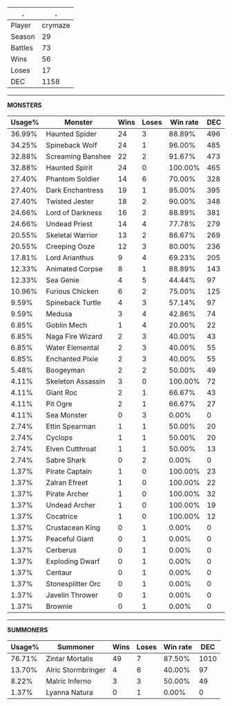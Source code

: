.|.
|-|-
Player|crymaze
Season|29
Battles|73
Wins|56
Loses|17
DEC|1158

---
**MONSTERS**

Usage%|Monster|Wins|Loses|Win rate|DEC|
-|-|-|-|-|-|
36.99%|Haunted Spider|24|3|88.89%|496|
34.25%|Spineback Wolf|24|1|96.00%|485|
32.88%|Screaming Banshee|22|2|91.67%|473|
32.88%|Haunted Spirit|24|0|100.00%|465|
27.40%|Phantom Soldier|14|6|70.00%|328|
27.40%|Dark Enchantress|19|1|95.00%|395|
27.40%|Twisted Jester|18|2|90.00%|348|
24.66%|Lord of Darkness|16|2|88.89%|381|
24.66%|Undead Priest|14|4|77.78%|279|
20.55%|Skeletal Warrior|13|2|86.67%|269|
20.55%|Creeping Ooze|12|3|80.00%|236|
17.81%|Lord Arianthus|9|4|69.23%|205|
12.33%|Animated Corpse|8|1|88.89%|143|
12.33%|Sea Genie|4|5|44.44%|97|
10.96%|Furious Chicken|6|2|75.00%|125|
9.59%|Spineback Turtle|4|3|57.14%|97|
9.59%|Medusa|3|4|42.86%|74|
6.85%|Goblin Mech|1|4|20.00%|22|
6.85%|Naga Fire Wizard|2|3|40.00%|43|
6.85%|Water Elemental|2|3|40.00%|55|
6.85%|Enchanted Pixie|2|3|40.00%|55|
5.48%|Boogeyman|2|2|50.00%|49|
4.11%|Skeleton Assassin|3|0|100.00%|72|
4.11%|Giant Roc|2|1|66.67%|43|
4.11%|Pit Ogre|2|1|66.67%|27|
4.11%|Sea Monster|0|3|0.00%|0|
2.74%|Ettin Spearman|1|1|50.00%|20|
2.74%|Cyclops|1|1|50.00%|20|
2.74%|Elven Cutthroat|1|1|50.00%|13|
2.74%|Sabre Shark|0|2|0.00%|0|
1.37%|Pirate Captain|1|0|100.00%|23|
1.37%|Zalran Efreet|1|0|100.00%|22|
1.37%|Pirate Archer|1|0|100.00%|32|
1.37%|Undead Archer|1|0|100.00%|19|
1.37%|Cocatrice|1|0|100.00%|12|
1.37%|Crustacean King|0|1|0.00%|0|
1.37%|Peaceful Giant|0|1|0.00%|0|
1.37%|Cerberus|0|1|0.00%|0|
1.37%|Exploding Dwarf|0|1|0.00%|0|
1.37%|Centaur|0|1|0.00%|0|
1.37%|Stonesplitter Orc|0|1|0.00%|0|
1.37%|Javelin Thrower|0|1|0.00%|0|
1.37%|Brownie|0|1|0.00%|0|

---
**SUMMONERS**

Usage%|Summoner|Wins|Loses|Win rate|DEC|
-|-|-|-|-|-|
76.71%|Zintar Mortalis|49|7|87.50%|1010|
13.70%|Alric Stormbringer|4|6|40.00%|97|
8.22%|Malric Inferno|3|3|50.00%|49|
1.37%|Lyanna Natura|0|1|0.00%|0|
